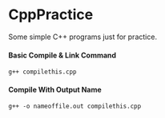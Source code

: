 # CppPractice
Some simple C++ programs just for practice.

#### Basic Compile & Link Command
`g++ compilethis.cpp`

#### Compile With Output Name
`g++ -o nameoffile.out compilethis.cpp`

